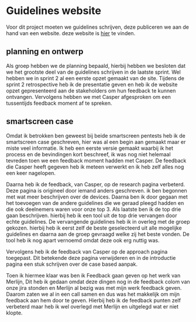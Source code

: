 # Guidelines website

Voor dit project moeten we guidelines schrijven, deze publiceren we aan de hand van een website. deze website is [hier](https://fontys-intersect.github.io/) te vinden.

## planning en ontwerp

Als groep hebben we de planning bepaald, hierbij hebben we besloten dat we het grootste deel van de guidelines schrijven in de laatste sprint. Wel hebben we in sprint 2 al een eerste opzet gemaakt van de site. Tijdens de sprint 2 retrospective heb ik de presentatie geven en heb ik de website opzet gepresenteerd aan de stakeholders om hun feedback te kunnen ontvangen. Vervolgens hebben we met Casper afgesproken om een tussentijds feedback moment af te spreken.

## smartscreen case

Omdat ik betrokken ben geweest bij beide smartscreen pentests heb ik de smartscreen case geschreven, hier was al een begin aan gemaakt maar er miste veel informatie. Ik heb een eerste versie gemaakt waarbij ik het process en de bevindingen kort beschreef, ik was nog niet helemaal tevreden toen we een feedback moment hadden met Casper. De feedback die Casper heeft gegeven heb ik meteen verwerkt en ik heb zelf alles nog een keer nagelopen.

Daarna heb ik de feedback, van Casper, op de research pagina verbeterd. Deze pagina is origineel door iemand anders geschreven. ik ben begonnen met wat meer beschrijven over de devices. Daarna ben ik door gegaan met het toevoegen van de andere guidelines die we geraad pleegd hadden en die ook deelnemers waren voor onze top 3. Als laatste ben ik de top drie gaan beschrijven. hierbij heb ik een tool uit de top drie vervangen door echte guidelines. De vervangende guidelines heb ik in overleg met de groep gekozen. hierbij heb ik eerst zelf de beste geselecteerd uit alle mogelijke guidelines en daarna aan de groep gevraagd welke zij het beste vonden. De tool heb ik nog apart vernoemd omdat deze ook erg nuttig was.

Vervolgens heb ik de feedback van Casper op de approach pagina toegepast. Dit betekende deze pagina verwijderen en in de introductie pagina een stuk schrijven over de case based aanpak.

Toen ik hiermee klaar was ben ik Feedback gaan geven op het werk van Merlijn, Dit heb ik gedaan omdat deze dingen nog in de feedback colom van onze jira stonden en Merlijn al bezig was met mijn werk feedback geven. Daarom zaten we al in een call samen en dus was het makkelijk om mijn feedback aan hem door te geven. Hierbij heb ik de feedback punten zelf verbeterd maar heb ik wel overlegd met Merlijn en uitgelegd wat er niet klopte.
